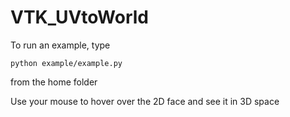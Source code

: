 # VTK_UVtoWorld

To run an example, type
```
python example/example.py
```
from the home folder

Use your mouse to hover over the 2D face and see it in 3D space
